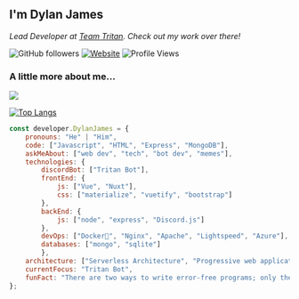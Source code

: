 <h2>I'm Dylan James</h2>
<p><em>Lead Developer at <a href="http://www.github.com/team-tritan">Team Tritan</a>. Check out my work over there!
</em></p>

![GitHub followers](https://img.shields.io/github/followers/dylanjamesdev?label=Follow&style=social)
[![Website](https://img.shields.io/badge/Website-46a2f1.svg?&style=flat-square&logo=Google-Chrome&logoColor=white&link=https://tritanbot.xyz/)](https://tritanbot.xyz/)
![Profile Views](https://komarev.com/ghpvc/?username=dylanjamesdev)

### A little more about me...  
![](https://github-readme-stats.vercel.app/api?theme=dark&count_private=true&username=dylanjamesdev&show_icons=true)

[![Top Langs](https://github-readme-stats.vercel.app/api/top-langs/?username=dylanjamesdev&theme=dark)](https://github.com/anuraghazra/github-readme-stats)
```javascript
const developer.DylanJames = {
    pronouns: "He" | "Him",
    code: ["Javascript", "HTML", "Express", "MongoDB"],
    askMeAbout: ["web dev", "tech", "bot dev", "memes"],
    technologies: {
        discordBot: ["Tritan Bot"],
        frontEnd: {
            js: ["Vue", "Nuxt"],
            css: ["materialize", "vuetify", "bootstrap"]
        },
        backEnd: {
            js: ["node", "express", "Discord.js"]
        },
        devOps: ["Docker🐳", "Nginx", "Apache", "Lightspeed", "Azure"],
        databases: ["mongo", "sqlite"]
        },
    architecture: ["Serverless Architecture", "Progressive web applications", "Single page applications", "Nodejs Developments],
    currentFocus: "Tritan Bot",
    funFact: "There are two ways to write error-free programs; only the third one works"
};
```

